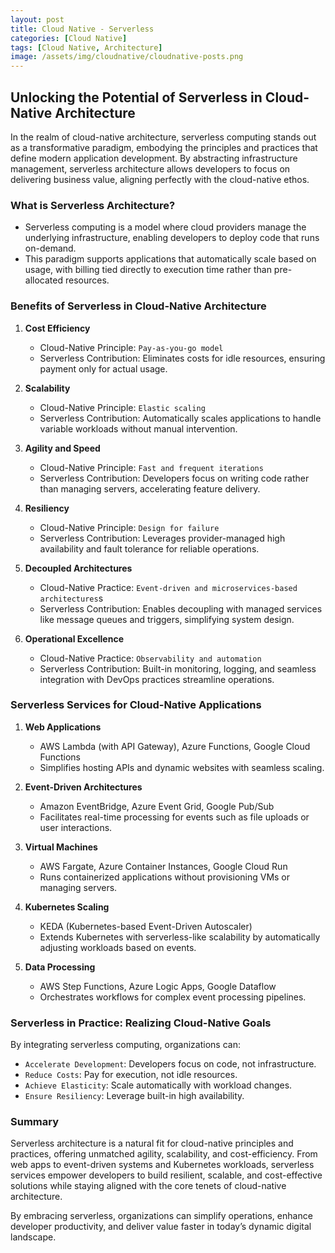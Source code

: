 ```yaml
---
layout: post
title: Cloud Native - Serverless
categories: [Cloud Native]
tags: [Cloud Native, Architecture]
image: /assets/img/cloudnative/cloudnative-posts.png
---
```


## Unlocking the Potential of Serverless in Cloud-Native Architecture

In the realm of cloud-native architecture, serverless computing stands out as a transformative paradigm, embodying the principles and practices that define modern application development. By abstracting infrastructure management, serverless architecture allows developers to focus on delivering business value, aligning perfectly with the cloud-native ethos.

### What is Serverless Architecture?

- Serverless computing is a model where cloud providers manage the underlying infrastructure, enabling developers to deploy code that runs on-demand.
- This paradigm supports applications that automatically scale based on usage, with billing tied directly to execution time rather than pre-allocated resources.

### Benefits of Serverless in Cloud-Native Architecture

1. **Cost Efficiency**

    - Cloud-Native Principle: `Pay-as-you-go model`
    - Serverless Contribution: Eliminates costs for idle resources, ensuring payment only for actual usage.

2. **Scalability**

    - Cloud-Native Principle: `Elastic scaling`
    - Serverless Contribution: Automatically scales applications to handle variable workloads without manual intervention.

3. **Agility and Speed**

    - Cloud-Native Principle: `Fast and frequent iterations`
    - Serverless Contribution: Developers focus on writing code rather than managing servers, accelerating feature delivery.

4. **Resiliency**

    - Cloud-Native Principle: `Design for failure`
    - Serverless Contribution: Leverages provider-managed high availability and fault tolerance for reliable operations.

5. **Decoupled Architectures**

    - Cloud-Native Practice: `Event-driven and microservices-based architectures`s
    - Serverless Contribution: Enables decoupling with managed services like message queues and triggers, simplifying system design.

6. **Operational Excellence**

    - Cloud-Native Practice: `Observability and automation`
    - Serverless Contribution: Built-in monitoring, logging, and seamless integration with DevOps practices streamline operations.

### Serverless Services for Cloud-Native Applications

1. **Web Applications**

    - AWS Lambda (with API Gateway), Azure Functions, Google Cloud Functions
    - Simplifies hosting APIs and dynamic websites with seamless scaling.

2. **Event-Driven Architectures**

    - Amazon EventBridge, Azure Event Grid, Google Pub/Sub
    - Facilitates real-time processing for events such as file uploads or user interactions.

3. **Virtual Machines**

    - AWS Fargate, Azure Container Instances, Google Cloud Run
    - Runs containerized applications without provisioning VMs or managing servers.

4. **Kubernetes Scaling**

    - KEDA (Kubernetes-based Event-Driven Autoscaler)
    - Extends Kubernetes with serverless-like scalability by automatically adjusting workloads based on events.

5. **Data Processing**

    - AWS Step Functions, Azure Logic Apps, Google Dataflow
    - Orchestrates workflows for complex event processing pipelines.

### Serverless in Practice: Realizing Cloud-Native Goals

By integrating serverless computing, organizations can:

- `Accelerate Development`: Developers focus on code, not infrastructure.
- `Reduce Costs`: Pay for execution, not idle resources.
- `Achieve Elasticity`: Scale automatically with workload changes.
- `Ensure Resiliency`: Leverage built-in high availability.

### Summary

Serverless architecture is a natural fit for cloud-native principles and practices, offering unmatched agility, scalability, and cost-efficiency. From web apps to event-driven systems and Kubernetes workloads, serverless services empower developers to build resilient, scalable, and cost-effective solutions while staying aligned with the core tenets of cloud-native architecture.

By embracing serverless, organizations can simplify operations, enhance developer productivity, and deliver value faster in today’s dynamic digital landscape.
